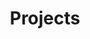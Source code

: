 ---
layout: apps
title: Projects
description: You can see all my projects here! :D
showInNavbar: 1
image: /assets/img/drawings/DylanFanta.jpg
---